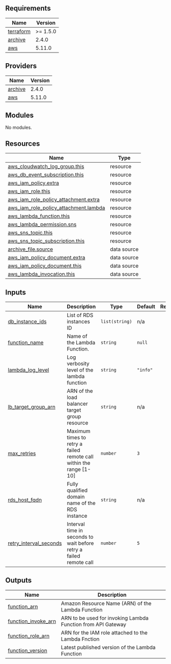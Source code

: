 ## Requirements

| Name | Version |
|------|---------|
| <a name="requirement_terraform"></a> [terraform](#requirement\_terraform) | >= 1.5.0 |
| <a name="requirement_archive"></a> [archive](#requirement\_archive) | 2.4.0 |
| <a name="requirement_aws"></a> [aws](#requirement\_aws) | 5.11.0 |

## Providers

| Name | Version |
|------|---------|
| <a name="provider_archive"></a> [archive](#provider\_archive) | 2.4.0 |
| <a name="provider_aws"></a> [aws](#provider\_aws) | 5.11.0 |

## Modules

No modules.

## Resources

| Name | Type |
|------|------|
| [aws_cloudwatch_log_group.this](https://registry.terraform.io/providers/hashicorp/aws/5.11.0/docs/resources/cloudwatch_log_group) | resource |
| [aws_db_event_subscription.this](https://registry.terraform.io/providers/hashicorp/aws/5.11.0/docs/resources/db_event_subscription) | resource |
| [aws_iam_policy.extra](https://registry.terraform.io/providers/hashicorp/aws/5.11.0/docs/resources/iam_policy) | resource |
| [aws_iam_role.this](https://registry.terraform.io/providers/hashicorp/aws/5.11.0/docs/resources/iam_role) | resource |
| [aws_iam_role_policy_attachment.extra](https://registry.terraform.io/providers/hashicorp/aws/5.11.0/docs/resources/iam_role_policy_attachment) | resource |
| [aws_iam_role_policy_attachment.lambda](https://registry.terraform.io/providers/hashicorp/aws/5.11.0/docs/resources/iam_role_policy_attachment) | resource |
| [aws_lambda_function.this](https://registry.terraform.io/providers/hashicorp/aws/5.11.0/docs/resources/lambda_function) | resource |
| [aws_lambda_permission.sns](https://registry.terraform.io/providers/hashicorp/aws/5.11.0/docs/resources/lambda_permission) | resource |
| [aws_sns_topic.this](https://registry.terraform.io/providers/hashicorp/aws/5.11.0/docs/resources/sns_topic) | resource |
| [aws_sns_topic_subscription.this](https://registry.terraform.io/providers/hashicorp/aws/5.11.0/docs/resources/sns_topic_subscription) | resource |
| [archive_file.source](https://registry.terraform.io/providers/hashicorp/archive/2.4.0/docs/data-sources/file) | data source |
| [aws_iam_policy_document.extra](https://registry.terraform.io/providers/hashicorp/aws/5.11.0/docs/data-sources/iam_policy_document) | data source |
| [aws_iam_policy_document.this](https://registry.terraform.io/providers/hashicorp/aws/5.11.0/docs/data-sources/iam_policy_document) | data source |
| [aws_lambda_invocation.this](https://registry.terraform.io/providers/hashicorp/aws/5.11.0/docs/data-sources/lambda_invocation) | data source |

## Inputs

| Name | Description | Type | Default | Required |
|------|-------------|------|---------|:--------:|
| <a name="input_db_instance_ids"></a> [db\_instance\_ids](#input\_db\_instance\_ids) | List of RDS instances ID | `list(string)` | n/a | yes |
| <a name="input_function_name"></a> [function\_name](#input\_function\_name) | Name of the Lambda Function. | `string` | `null` | no |
| <a name="input_lambda_log_level"></a> [lambda\_log\_level](#input\_lambda\_log\_level) | Log verbosity level of the lambda function | `string` | `"info"` | no |
| <a name="input_lb_target_group_arn"></a> [lb\_target\_group\_arn](#input\_lb\_target\_group\_arn) | ARN of the load balancer target group resource | `string` | n/a | yes |
| <a name="input_max_retries"></a> [max\_retries](#input\_max\_retries) | Maximum times to retry a failed remote call within the range [1-10] | `number` | `3` | no |
| <a name="input_rds_host_fqdn"></a> [rds\_host\_fqdn](#input\_rds\_host\_fqdn) | Fully qualified domain name of the RDS instance | `string` | n/a | yes |
| <a name="input_retry_interval_seconds"></a> [retry\_interval\_seconds](#input\_retry\_interval\_seconds) | Interval time in seconds to wait before retry a failed remote call | `number` | `5` | no |

## Outputs

| Name | Description |
|------|-------------|
| <a name="output_function_arn"></a> [function\_arn](#output\_function\_arn) | Amazon Resource Name (ARN) of the Lambda Function |
| <a name="output_function_invoke_arn"></a> [function\_invoke\_arn](#output\_function\_invoke\_arn) | ARN to be used for invoking Lambda Function from API Gateway |
| <a name="output_function_role_arn"></a> [function\_role\_arn](#output\_function\_role\_arn) | ARN for the IAM role attached to the Lambda Fnction |
| <a name="output_function_version"></a> [function\_version](#output\_function\_version) | Latest published version of the Lambda Function |
